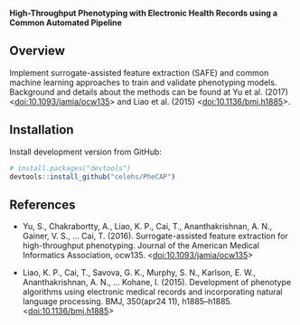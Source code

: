 __High-Throughput Phenotyping with Electronic Health Records using a Common Automated Pipeline__

## Overview

Implement surrogate-assisted feature extraction (SAFE) and common machine learning approaches to train and validate phenotyping models. Background and details about the methods can be found at 
Yu et al. (2017) <[doi:10.1093/jamia/ocw135](https://doi.org/10.1093/jamia/ocw135)> and Liao et al. (2015) <[doi:10.1136/bmj.h1885](https://doi.org/10.1136/bmj.h1885)>.

## Installation

Install development version from GitHub:
 
```r
# install.packages("devtools")
devtools::install_github("celehs/PheCAP")
```

## References

- Yu, S., Chakrabortty, A., Liao, K. P., Cai, T., Ananthakrishnan, A. N., Gainer, V. S., … Cai, T. (2016). Surrogate-assisted feature extraction for high-throughput phenotyping. Journal of the American Medical Informatics Association, ocw135. <[doi:10.1093/jamia/ocw135](https://doi.org/10.1093/jamia/ocw135)>

- Liao, K. P., Cai, T., Savova, G. K., Murphy, S. N., Karlson, E. W., Ananthakrishnan, A. N., … Kohane, I. (2015). Development of phenotype algorithms using electronic medical records and incorporating natural language processing. BMJ, 350(apr24 11), h1885–h1885. <[doi:10.1136/bmj.h1885](https://doi.org/10.1136/bmj.h1885)>

